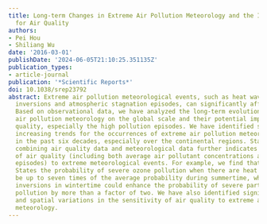 ```yaml
---
title: Long-term Changes in Extreme Air Pollution Meteorology and the Implications
  for Air Quality
authors:
- Pei Hou
- Shiliang Wu
date: '2016-03-01'
publishDate: '2024-06-05T21:10:25.351135Z'
publication_types:
- article-journal
publication: '*Scientific Reports*'
doi: 10.1038/srep23792
abstract: Extreme air pollution meteorological events, such as heat waves, temperature
  inversions and atmospheric stagnation episodes, can significantly affect air quality.
  Based on observational data, we have analyzed the long-term evolution of extreme
  air pollution meteorology on the global scale and their potential impacts on air
  quality, especially the high pollution episodes. We have identified significant
  increasing trends for the occurrences of extreme air pollution meteorological events
  in the past six decades, especially over the continental regions. Statistical analysis
  combining air quality data and meteorological data further indicates strong sensitivities
  of air quality (including both average air pollutant concentrations and high pollution
  episodes) to extreme meteorological events. For example, we find that in the United
  States the probability of severe ozone pollution when there are heat waves could
  be up to seven times of the average probability during summertime, while temperature
  inversions in wintertime could enhance the probability of severe particulate matter
  pollution by more than a factor of two. We have also identified significant seasonal
  and spatial variations in the sensitivity of air quality to extreme air pollution
  meteorology.
---
```

